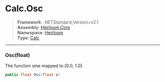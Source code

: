 # Calc.Osc

> **Framework**: .NETStandard,Version=v2.1  
> **Assembly**: [Heirloom.Core][0]  
> **Namespace**: [Heirloom][0]  
> **Type**: [Calc][1]  

--------------------------------------------------------------------------------

### Osc(float)

The function sine mapped to [0.0, 1.0].

```cs
public float Osc(float x)
```

[0]: ..\Heirloom.Core.md
[1]: Heirloom.Calc.md
